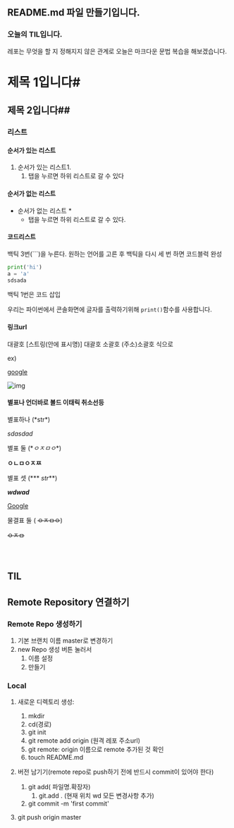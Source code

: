 ## README.md 파일 만들기입니다.

### 오늘의 TIL입니다.

레포는 무엇을 할 지 정해지지 않은 관계로 오늘은 마크다운 문법 복습을 해보겠습니다.

# 제목 1입니다#

## 제목 2입니다##



### 리스트

#### 순서가 있는 리스트

1. 순서가 있는 리스트1.
   1. 탭을 누르면 하위 리스트로 갈 수 있다

#### 순서가 없는 리스트



* 순서가 없는 리스트 *
  * 탭을 누르면 하위 리스트로 갈 수 있다.



#### 코드리스트

백틱 3번(```)을 누른다. 원하는 언어를 고른 후 백틱을 다시 세 번 하면 코드블럭 완성 

```python
print('hi')
a = 'a'
sdsada
```



백틱 1번은 코드 삽입

우리는 파이썬에서 콘솔화면에 글자를 출력하기위해 `print()`함수를 사용합니다.

#### 링크url

대괄호 [스트링(안에 표시명)] 대괄호  소괄호 (주소)소괄호 식으로



ex) 

[google](http://www.google.com)









![img](C:\Users\multicampus\Pictures\8.jpg)









#### 별표나 언더바로 볼드 이태릭 취소선등

별표하나 (\*str*)

*sdasdad*

별표 둘 (\**ㅇㅈㅁㅇ**)

**ㅇㄴㅁㅇㅈㅉ**

별표 셋 (\*\*\* *str***)

***wdwad***

[Google](http://www.google.co.kr)

물결표 둘 ( ~~~~ㅇㅈㅁㅇ~~~~)



~~ㅇㅈㅁ~~





~~~ㅇㅈㅁ~~~



~~~

## TIL 

## Remote Repository 연결하기

### Remote Repo 생성하기

1. 기본 브랜치 이름 master로 변경하기
2. new Repo 생성 버튼 눌러서
   1. 이름 설정
   2. 만들기

### Local



1. 새로운 디렉토리 생성:

   

   1. mkdir
   2. cd(경로)
   3. git init
   4. git remote add origin (원격 레포 주소url)
   5. git remote: origin 이름으로 remote 추가된 것 확인
   6. touch README.md

2. 버전 남기기(remote repo로 push하기 전에 반드시 commit이 있어야 한다)

   1. git add( 파일명.확장자)
      1. git.add . (현재 위치 wd 모든 변경사항 추가)
   2. git commit -m 'first commit'

3. git push origin master




